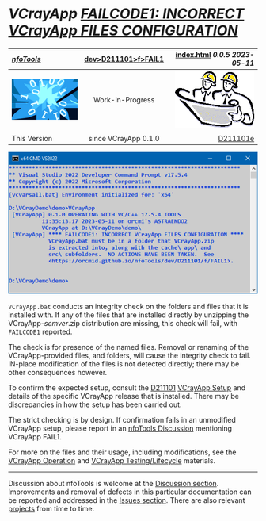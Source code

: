 <!-- index.md 0.0.5                 UTF-8                          2023-05-11
     ----1----|----2----|----3----|----4----|----5----|----6----|----7----|--*

            FAILCODE1: INCORRECT VCrayApp FILES CONFIGURATION
     -->

# ***VCrayApp** [FAILCODE1: INCORRECT VCrayApp FILES CONFIGURATION](.)*

| ***[nfoTools](../../../../)*** | [dev](../../../)[>D211101](../../)[>f](../)[>FAIL1](.) | [index.html](index.html) ***0.0.5 2023-05-11*** |
| :--                |       :-:          | --: |
| ![nfotools](../../../../images/nfoWorks-2014-06-02-1702-LogoSmall.png) | Work-in-Progress | ![Hard Hat Area](../../../../images/hardhat-logo.gif) |
|              |                     |           |
| This Version | since VCrayApp 0.1.0 | [D211101e](../../e) |

![FAILCODE1 Message](FAIL1-2023-05-11-1137-VCrayApp-0.1.0.png)

`VCrayApp.bat` conducts an integrity check on the folders and files that it
is installed with.  If any of the files that are installed directly by
unzipping the VCrayApp-*semver*.zip distribution are missing, this check will
fail, with `FAILCODE1` reported.

The check is for presence of the named files.  Removal or renaming of the
VCrayApp-provided files, and folders, will cause the integrity check to fail.
IN-place modification of the files is not detected directly; there may be
other consequences however.

To confirm the expected setup, consult the [D211101](../../)
[VCrayApp Setup](../../a) and details of the specific VCrayApp release
that is installed.  There may be discrepancies in how the setup has been
carried out.

The strict checking is by design.
If confirmation fails in an unmodified VCrayApp setup, please report in
an [nfoTools Discussion](https://github.com/orcmid/nfoTools/discussions)
mentioning VCrayApp FAIL1.

For more on the files and their usage, including modifications, see the
[VCrayApp Operation](../../b/) and
[VCrayApp Testing/Lifecycle](../../c/) materials.

----

Discussion about nfoTools is welcome at the
[Discussion section](https://github.com/orcmid/nfoTools/discussions).
Improvements and removal of defects in this particular documentation can be
reported and addressed in the
[Issues section](https://github.com/orcmid/nfoTools/issues).  There are also
relevant [projects](https://github.com/orcmid/nfoTools/projects?type=classic)
from time to time.

<!-- ----1----|----2----|----3----|----4----|----5----|----6----|----7----|--*

     0.0.5 2023-05-11T18:47Z Update for VCrayApp-0.1.0 release demo
     0.0.4 2023-05-07T19:42Z Reflect transposition to new location
     0.0.3 2023-04-21T17:10Z Touch-ups
     0.0.2 2023-04-14T17:40Z Fix simple typo
     0.0.1 2023-04-11T23:04Z Replace with improved screen capture
     0.0.0 2023-04-10T22:07Z Initial account

               *** end D211101/f/FAIL1/index.md ***
     -->
